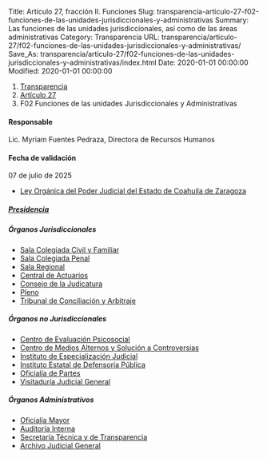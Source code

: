 Title: Artículo 27, fracción II. Funciones
Slug: transparencia-articulo-27-f02-funciones-de-las-unidades-jurisdiccionales-y-administrativas
Summary: Las funciones de las unidades jurisdiccionales, así como de las áreas administrativas
Category: Transparencia
URL: transparencia/articulo-27/f02-funciones-de-las-unidades-jurisdiccionales-y-administrativas/
Save_As: transparencia/articulo-27/f02-funciones-de-las-unidades-jurisdiccionales-y-administrativas/index.html
Date: 2020-01-01 00:00:00
Modified: 2020-01-01 00:00:00


<nav aria-label="breadcrumb">
<ol class="breadcrumb">
<li class="breadcrumb-item"><a href="../../">Transparencia</a></li>
<li class="breadcrumb-item"><a href="../">Artículo 27</a></li>
<li class="breadcrumb-item active" aria-current="page">F02 Funciones de las unidades Jurisdiccionales y Administrativas</li>
</ol>
</nav>



#### Responsable

Lic. Myriam Fuentes Pedraza, Directora de Recursos Humanos


#### Fecha de validación

07 de julio de 2025


- [Ley Orgánica del Poder Judicial del Estado de Coahuila de Zaragoza](https://congresocoahuila.gob.mx/transparencia/03/Leyes_Coahuila/coa61.pdf)

##### [Presidencia](https://www.pjecz.gob.mx/conocenos/estructura/tribunal-superior-de-justicia/presidencia/presidencia/funciones/)



##### Órganos Jurisdiccionales

- [Sala Colegiada Civil y Familiar](https://www.pjecz.gob.mx/conocenos/estructura/tribunal-superior-de-justicia/organos-jurisdiccionales/salas/sala-civil-y-familiar/funciones/)
- [Sala Colegiada Penal](https://www.pjecz.gob.mx/conocenos/estructura/tribunal-superior-de-justicia/organos-jurisdiccionales/salas/sala-penal/funciones/)
- [Sala Regional](https://www.pjecz.gob.mx/conocenos/estructura/tribunal-superior-de-justicia/organos-jurisdiccionales/salas/sala-regional/funciones/)
- [Central de Actuarios](https://www.pjecz.gob.mx/conocenos/estructura/tribunal-superior-de-justicia/organos-jurisdiccionales/central-de-actuarios/)
- [Consejo de la Judicatura](https://www.pjecz.gob.mx/conocenos/estructura/consejo-de-la-judicatura/funciones/)
- [Pleno](https://www.pjecz.gob.mx/conocenos/estructura/tribunal-superior-de-justicia/organos-jurisdiccionales/pleno/pleno/funciones/)
- [Tribunal de Conciliación y Arbitraje](https://www.pjecz.gob.mx/conocenos/estructura/tribunal-superior-de-justicia/organos-jurisdiccionales/tribunales-especializados/tribunal-de-conciliacion-y-arbitraje/funciones/)


##### Órganos no Jurisdiccionales

- [Centro de Evaluación Psicosocial](https://www.pjecz.gob.mx/conocenos/estructura/tribunal-superior-de-justicia/organos-no-jurisdiccionales/centro-de-evaluacion-psicosocial/funciones/)
- [Centro de Medios Alternos y Solución a Controversias](https://www.pjecz.gob.mx/conocenos/estructura/tribunal-superior-de-justicia/organos-no-jurisdiccionales/cemasc/)
- [Instituto de Especialización Judicial](https://www.pjecz.gob.mx/conocenos/estructura/tribunal-superior-de-justicia/organos-no-jurisdiccionales/instituto-de-especializacion-judicial/funciones/)
- [Instituto Estatal de Defensoría Pública](https://www.pjecz.gob.mx/conocenos/estructura/tribunal-superior-de-justicia/organos-no-jurisdiccionales/instituto-estatal-de-defensoria-publica/)
- [Oficialía de Partes](https://www.pjecz.gob.mx/conocenos/estructura/tribunal-superior-de-justicia/organos-no-jurisdiccionales/oficialia-de-partes/funciones/)
- [Visitaduría Judicial General](https://www.pjecz.gob.mx/conocenos/estructura/tribunal-superior-de-justicia/organos-no-jurisdiccionales/visitaduria-judicial-general/funciones/)

##### Órganos Administrativos

- [Oficialía Mayor](https://www.pjecz.gob.mx/conocenos/estructura/tribunal-superior-de-justicia/administrativos/oficialia-mayor/funciones/)
- [Auditoría Interna](https://www.pjecz.gob.mx/conocenos/estructura/tribunal-superior-de-justicia/presidencia/auditoria-interna/funciones/)
-  [Secretaría Técnica y de Transparencia](https://www.pjecz.gob.mx/conocenos/estructura/tribunal-superior-de-justicia/presidencia/secretaria-tecnica-y-de-transparencia/funciones/)
-  [Archivo Judicial General](https://www.pjecz.gob.mx/conocenos/estructura/tribunal-superior-de-justicia/presidencia/archivo/funciones/)

